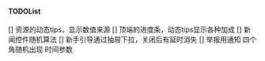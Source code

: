 #### TODOList
[] 资源的动态tips，显示数值来源
[] 顶端的进度条，动态tips显示各种加成
[] 新闻控件随机算法
[] 新手引导通过抽屉下拉，关闭后有延时消失 
[] 举报用通知 四个角随机出现 时间参数
